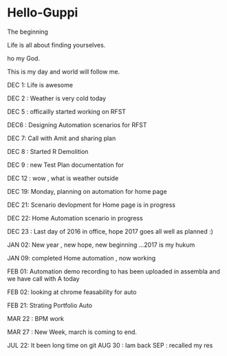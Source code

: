 # Hello-Guppi
The beginning 

Life is all about finding yourselves. 

ho my God.

This is my day and world will follow me.


DEC 1: Life is awesome

DEC 2 : Weather is very cold today 


DEC 5 : officailly started working on RFST


DEC6 : Designing Automation scenarios for RFST



DEC 7: Call with Amit and sharing plan 

DEC 8 : Started R Demolition 

DEC 9 : new Test Plan documentation for 

DEC 12 : wow , what is weather outside 

DEC 19: Monday, planning on automation for home page 

DEC 21: Scenario devlopment for Home page is in progress

DEC 22: Home Automation scenario in progress

DEC 23 : Last day of 2016 in office, hope 2017 goes all well as planned :)

JAN 02: New year , new hope, new beginning ...2017 is my hukum 


JAN 09: completed Home automation , now working 

FEB 01: Automation demo recording to has been uploaded in assembla and we have call with A today 

FEB 02: looking at chrome feasability for auto

FEB 21: Strating Portfolio Auto

MAR 22 : BPM work

MAR 27 : New Week, march is coming to end.

JUL 22: It been long time on git
AUG 30 : Iam back
SEP : recalled my res
